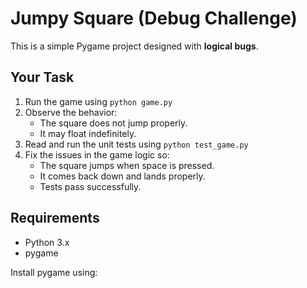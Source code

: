 # Jumpy Square (Debug Challenge)

This is a simple Pygame project designed with **logical bugs**.

## Your Task

1. Run the game using `python game.py`
2. Observe the behavior:
   - The square does not jump properly.
   - It may float indefinitely.
3. Read and run the unit tests using `python test_game.py`
4. Fix the issues in the game logic so:
   - The square jumps when space is pressed.
   - It comes back down and lands properly.
   - Tests pass successfully.

## Requirements

- Python 3.x
- pygame

Install pygame using:
